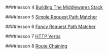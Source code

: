 ####lesson 4 [Building The Middlewares Stack][4]

####lesson 5 [Simple Request Path Matcher][5]

####lesson 6 [Fancy Request Path Matcher][6]

####lesson 7 [HTTP Verbs][7]

####lesson 8 [Route Chaining][8]

[4]:(https://gist.github.com/hayeah/6bbe2bebf58ec9ae889a)
[5]:(https://gist.github.com/hayeah/5933719969b041b1cfff)
[6]:(https://gist.github.com/hayeah/5a79837c9646b8398fd2)
[7]:(https://gist.github.com/hayeah/8af3c2c52427c3e8b3bb)
[8]:(https://gist.github.com/hayeah/f0bf015fdeb0a08ffce5)
